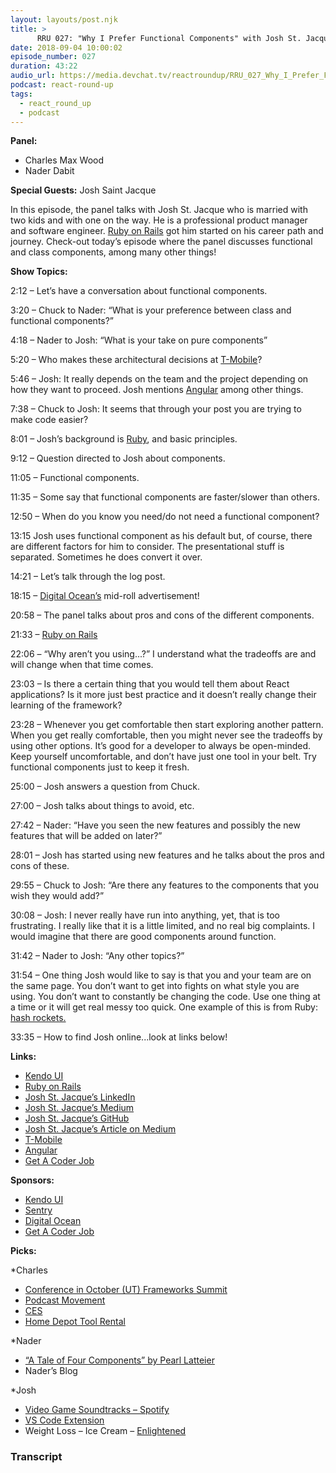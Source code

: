 ```yaml
---
layout: layouts/post.njk
title: >
      RRU 027: "Why I Prefer Functional Components" with Josh St. Jacque
date: 2018-09-04 10:00:02
episode_number: 027
duration: 43:22
audio_url: https://media.devchat.tv/reactroundup/RRU_027_Why_I_Prefer_Functional_Components_with_Josh_St_Jacque.mp3
podcast: react-round-up
tags: 
  - react_round_up
  - podcast
---
```


 **Panel:**

- Charles Max Wood
- Nader Dabit

**Special Guests:** Josh Saint Jacque&nbsp;

In this episode, the panel talks with Josh St. Jacque who is married with two kids and with one on the way. He is a professional product manager and software engineer. [Ruby on Rails](https://rubyonrails.org) got him started on his career path and journey. Check-out today’s episode where the panel discusses functional and class components, among many other things!

**Show Topics:**

2:12 – Let’s have a conversation about functional components.

3:20 – Chuck to Nader: “What is your preference between class and functional components?”

4:18 – Nader to Josh: “What is your take on pure components”

5:20 – Who makes these architectural decisions at [T-Mobile](https://www.t-mobile.com)?

5:46 – Josh: It really depends on the team and the project depending on how they want to proceed. Josh mentions [Angular](https://angular.io/guide/quickstart) among other things.

7:38 – Chuck to Josh: It seems that through your post you are trying to make code easier?

8:01 – Josh’s background is [Ruby](https://rubyonrails.org), and basic principles.

9:12 – Question directed to Josh about components.

11:05 – Functional components.

11:35 – Some say that functional components are faster/slower than others.

12:50 – When do you know you need/do not need a functional component?

13:15 Josh uses functional component as his default but, of course, there are different factors for him to consider. The presentational stuff is separated. Sometimes he does convert it over.

14:21 – Let’s talk through the log post.

18:15 – [Digital Ocean’s](https://medium.com/@joshsaintjacque/small-functions-considered-awesome-c95b3fd1812f) mid-roll advertisement!

20:58 – The panel talks about pros and cons of the different components.&nbsp;

21:33 – [Ruby on Rails](https://rubyonrails.org)

22:06 – “Why aren’t you using...?” I understand what the tradeoffs are and will change when that time comes.

23:03 – Is there a certain thing that you would tell them about React applications? Is it more just best practice and it doesn’t really change their learning of the framework?

23:28 – Whenever you get comfortable then start exploring another pattern. When you get really comfortable, then you might never see the tradeoffs by using other options. It’s good for a developer to always be open-minded. Keep yourself uncomfortable, and don’t have just one tool in your belt. Try functional components just to keep it fresh.

25:00 – Josh answers a question from Chuck.

27:00 – Josh talks about things to avoid, etc.

27:42 – Nader: “Have you seen the new features and possibly the new features that will be added on later?”

28:01 – Josh has started using new features and he talks about the pros and cons of these.&nbsp;

29:55 – Chuck to Josh: “Are there any features to the components that you wish they would add?”

30:08 – Josh: I never really have run into anything, yet, that is too frustrating. I really like that it is a little limited, and no real big complaints. I would imagine that there are good components around function.

31:42 – Nader to Josh: “Any other topics?”

31:54 – One thing Josh would like to say is that you and your team are on the same page. You don’t want to get into fights on what style you are using. You don’t want to constantly be changing the code. Use one thing at a time or it will get real messy too quick. One example of this is from Ruby: [hash rockets.](http://ruby-for-beginners.rubymonstas.org/built_in_classes/hashes.html)

33:35 – How to find Josh online...look at links below!

**Links:**

- [Kendo UI](https://www.telerik.com/kendo-ui?utm_medium=social-paid&utm_source=devchattv&utm_campaign=kendo-ui-awareness-jsjabber)
- [Ruby on Rails](https://rubyonrails.org)
- [Josh St. Jacque’s LinkedIn](https://www.linkedin.com/in/josh-saint-jacque-61208a17)
- [Josh St. Jacque’s Medium](https://medium.com/@joshsaintjacque)
- [Josh St. Jacque’s GitHub](https://github.com/joshsaintjacque)
- [Josh St. Jacque’s Article on Medium](https://medium.com/@joshsaintjacque/small-functions-considered-awesome-c95b3fd1812f)
- [T-Mobile](https://www.t-mobile.com)
- [Angular](https://angular.io/guide/quickstart)
- [Get A Coder Job](https://devchat.tv/get-a-coder-job/)

**Sponsors:**

- [Kendo UI](https://www.telerik.com/kendo-ui?utm_medium=social-paid&utm_source=devchattv&utm_campaign=kendo-ui-awareness-jsjabber)
- [Sentry](https://sentry.io/welcome/)
- [Digital Ocean](https://www.digitalocean.com/)
- [Get A Coder Job](https://devchat.tv/get-a-coder-job/)

**Picks:**

\*Charles

- [Conference in October (UT) Frameworks Summit](https://www.frameworksummit.com)
- [Podcast Movement](https://podcastmovement.com)
- [CES](https://www.google.com/search?client=safari&rls=en&q=CES+in+january&ie=UTF-8&oe=UTF-8)
- [Home Depot Tool Rental](https://www.google.com/search?client=safari&rls=en&q=home+depot+tool+rental&ie=UTF-8&oe=UTF-8)

\*Nader

- [“A Tale of Four Components” by Pearl Latteier](https://bendyworks.com/blog/tale-of-four-components)
- Nader’s Blog

\*Josh

- [Video Game Soundtracks – Spotify](https://www.theverge.com/2016/8/12/12450594/spotify-video-gaming-playlists)
- [VS Code Extension](https://code.visualstudio.com/blogs/2017/02/12/code-lens-roundup)
- Weight Loss – Ice Cream – [Enlightened](https://eatenlightened.com/collections/high-protein-low-sugar-ice-cream-pints?utm_source=bing&utm_medium=cpc&utm_campaign=sem&ads_cmpid=652260230&ads_adid=47222708105&ads_matchtype=b&ads_network=g&ads_creative=255135686341&utm_term=%252Benlightenment%2520%252Bice%2520%252Bcream&ads_targetid=kwd-318302195649&utm_campaign=&utm_source=adwords&utm_medium=ppc&ttv=2&gclid=EAIaIQobChMI5_b4rP2k3QIVwrrACh00eQGhEAAYASAAEgJUg_D_BwE)


### Transcript


